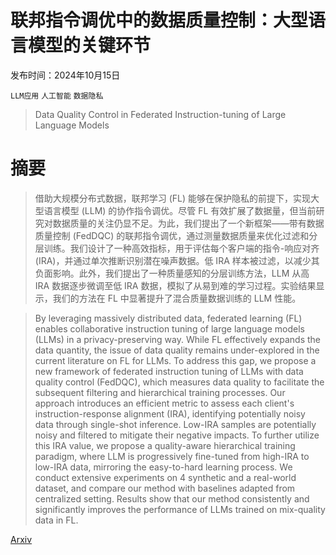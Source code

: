 # 联邦指令调优中的数据质量控制：大型语言模型的关键环节

发布时间：2024年10月15日

`LLM应用` `人工智能` `数据隐私`

> Data Quality Control in Federated Instruction-tuning of Large Language Models

# 摘要

> 借助大规模分布式数据，联邦学习 (FL) 能够在保护隐私的前提下，实现大型语言模型 (LLM) 的协作指令调优。尽管 FL 有效扩展了数据量，但当前研究对数据质量的关注仍显不足。为此，我们提出了一个新框架——带有数据质量控制 (FedDQC) 的联邦指令调优，通过测量数据质量来优化过滤和分层训练。我们设计了一种高效指标，用于评估每个客户端的指令-响应对齐 (IRA)，并通过单次推断识别潜在噪声数据。低 IRA 样本被过滤，以减少其负面影响。此外，我们提出了一种质量感知的分层训练方法，LLM 从高 IRA 数据逐步微调至低 IRA 数据，模拟了从易到难的学习过程。实验结果显示，我们的方法在 FL 中显著提升了混合质量数据训练的 LLM 性能。

> By leveraging massively distributed data, federated learning (FL) enables collaborative instruction tuning of large language models (LLMs) in a privacy-preserving way. While FL effectively expands the data quantity, the issue of data quality remains under-explored in the current literature on FL for LLMs. To address this gap, we propose a new framework of federated instruction tuning of LLMs with data quality control (FedDQC), which measures data quality to facilitate the subsequent filtering and hierarchical training processes. Our approach introduces an efficient metric to assess each client's instruction-response alignment (IRA), identifying potentially noisy data through single-shot inference. Low-IRA samples are potentially noisy and filtered to mitigate their negative impacts. To further utilize this IRA value, we propose a quality-aware hierarchical training paradigm, where LLM is progressively fine-tuned from high-IRA to low-IRA data, mirroring the easy-to-hard learning process. We conduct extensive experiments on 4 synthetic and a real-world dataset, and compare our method with baselines adapted from centralized setting. Results show that our method consistently and significantly improves the performance of LLMs trained on mix-quality data in FL.

[Arxiv](https://arxiv.org/abs/2410.11540)